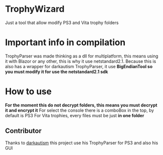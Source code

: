 # TrophyWizard
Just a tool that allow modify PS3 and Vita trophy folders

# Important info in compilation
TrophyParser was made thinking as a dll for multiplatform, this means using it with Blazor or any other, this is why it use netstandard2.1. Because this is also has a wrapper for darkautism TrophyParser, it use **BigEndianTool so you must modify it for use the netstandard2.1 sdk**

# How to use
**For the moment this do not decrypt folders, this means you must decrypt it and encrypt it**
For select the console there is a comboBox in the top, by default is PS3
For Vita trophies, every files must be just **in one folder**

## Contributor
Thanks to [darkautism](https://github.com/darkautism/PS3TrophyIsGood) this project use his TrophyParser for PS3 and also his GUI
